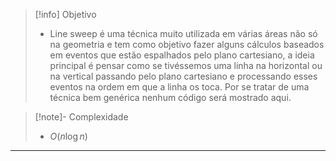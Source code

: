 > [!info] Objetivo
> - Line sweep é uma técnica muito utilizada em várias áreas não só na geometria e tem como objetivo fazer alguns cálculos baseados em eventos que estão espalhados pelo plano cartesiano, a ideia principal é pensar como se tivéssemos uma linha na horizontal ou na vertical passando pelo plano cartesiano e processando esses eventos na ordem em que a linha os toca. Por se tratar de uma técnica bem genérica nenhum código será mostrado aqui.

> [!note]- Complexidade
> - $O(n \log n)$

---